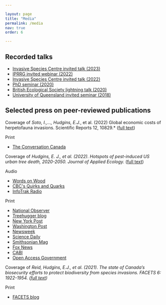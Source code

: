 ```yaml
---

layout: page
title: "Media"
permalink: /media
nav: true
order: 6

---
```


## Recorded talks
- [Invasive Species Centre invited talk (2023)](https://www.youtube.com/watch?v=IPSWpRXVgqI)
- [IPRRG invited webinar (2022)](https://www.youtube.com/watch?v=uPpmb_2YjBQ)
- [Invasive Species Centre invited talk (2022)](https://youtu.be/F65PmhL8ueQ?t=1352)
- [PhD seminar (2020)](https://youtu.be/hceSoNLj4X4)
- [British Ecological Society lightning talk (2020)](https://www.youtube.com/watch?v=0f7S7nYMbVM)
- [University of Queensland invited seminar (2018)](https://www.youtube.com/watch?v=tK0CBbXwioM&t=143s)

## Selected press on peer-reviewed publications


Coverage of *Soto, I.,..., Hudgins, E.J.*, et al. (2022) Global economic costs of herpetofauna invasions. Scientific Reports 12, 10829.* ([full text](https://doi.org/10.1038/s41598-022-15079-9)) 

Print
- [The Conversation Canada](https://theconversation.com/invasive-reptile-and-amphibian-species-are-causing-billions-of-dollars-in-damages-globally-188680)

Coverage of *Hudgins, E. J., et al. (2022). Hotspots of pest-induced US urban tree death, 2020-2050. Journal of Applied Ecology.* ([full text](https://doi.org/10.1111/1365-2664.14141/))

Audio
- [Words on Wood](https://shows.acast.com/words-on-wood/episodes/s3e1-ash-under-threat)
- [CBC's Quirks and Quarks](https://www.cbc.ca/listen/live-radio/1-51-quirks-and-quarks/clip/15901522-the-urban-tree-canopy-facing-worst-case-scenario-near)
- [InfoTrak Radio](https://www.talkzone.com/episodes/199/11505.html)

Print
- [National Observer](https://www.nationalobserver.com/2022/07/14/news/scientists-tackling-one-invasive-species-another)
- [Treehugger blog](https://www.treehugger.com/invasive-insects-kill-million-trees-2050-5271729)
- [New York Post](https://nypost.com/2022/03/21/invasive-insects-could-kill-1-4-million-street-trees-by-2050/)
- [Washington Post](https://www.washingtonpost.com/science/2022/03/20/trees-pests-ash-borer/)
- [Newsweek](https://www.newsweek.com/invasive-insects-could-cost-us-900m-over-30-years-study-1687786)
- [Science Daily](https://www.sciencedaily.com/releases/2022/03/220314095722.htm)
- [Smithsonian Mag](https://www.smithsonianmag.com/smart-news/14-million-urban-trees-may-fall-to-invasive-insects-by-2050-180979752/)
- [Fox News](https://www.foxnews.com/science/invasive-insects-could-kill-over-a-million-street-trees-by-2050.amp)
- [CABI](https://www.cabi.org/forestscience/news/68430)
- [Open Access Government](https://www.openaccessgovernment.org/invasive-insects-danger-to-urban-trees/131531/)

Coverage of *Reid, Hudgins, E.J., et al. (2021). The state of Canada’s biosecurity efforts to protect biodiversity from species invasions. FACETS 6: 1922-1954. ([full text](https://doi.org/10.1139/facets-2021-0012))*

Print
- [FACETS blog](https://medium.com/facets/how-well-is-canada-prepared-to-manage-current-and-future-invasive-species-threats-to-biodiversity-a43b0f817fc5)


